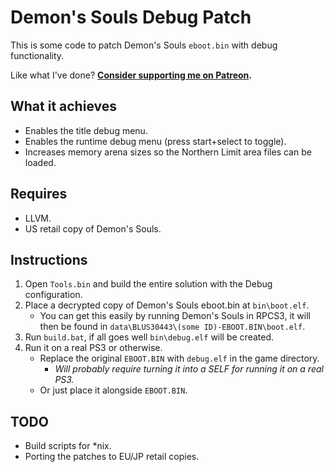 # Demon's Souls Debug Patch

This is some code to patch Demon's Souls `eboot.bin` with debug functionality.

Like what I've done? **[Consider supporting me on Patreon](http://patreon.com/gibbed).**

## What it achieves
* Enables the title debug menu.
* Enables the runtime debug menu (press start+select to toggle).
* Increases memory arena sizes so the Northern Limit area files can be loaded.

## Requires
* LLVM.
* US retail copy of Demon's Souls.

## Instructions
1. Open `Tools.bin` and build the entire solution with the Debug configuration.
1. Place a decrypted copy of Demon's Souls eboot.bin at `bin\boot.elf`.
    * You can get this easily by running Demon's Souls in RPCS3, it will then be found in `data\BLUS30443\(some ID)-EBOOT.BIN\boot.elf`.
1. Run `build.bat`, if all goes well `bin\debug.elf` will be created.
1. Run it on a real PS3 or otherwise.
    * Replace the original `EBOOT.BIN` with `debug.elf` in the game directory.
        * *Will probably require turning it into a SELF for running it on a real PS3.*
    * Or just place it alongside `EBOOT.BIN`.

## TODO
* Build scripts for *nix.
* Porting the patches to EU/JP retail copies.
